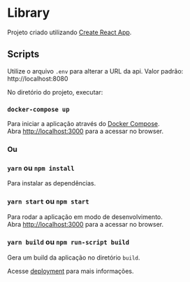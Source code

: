 # Library

Projeto criado utilizando [Create React App](https://github.com/facebook/create-react-app).

## Scripts

Utilize o arquivo `.env` para alterar a URL da api. Valor padrão: http://localhost:8080

No diretório do projeto, executar:

### `docker-compose up`
Para iniciar a aplicação através do [Docker Compose](https://docs.docker.com/compose/).\
Abra [http://localhost:3000](http://localhost:3000) para a acessar no browser.

### Ou
### `yarn` ou  `npm install`
Para instalar as dependências.

### `yarn start` ou  `npm start`

Para rodar a aplicação em modo de desenvolvimento.\
Abra [http://localhost:3000](http://localhost:3000) para a acessar no browser.

### `yarn build` ou `npm run-script build`

Gera um build da aplicação no diretório `build`.

Acesse [deployment](https://facebook.github.io/create-react-app/docs/deployment) para mais informações.
